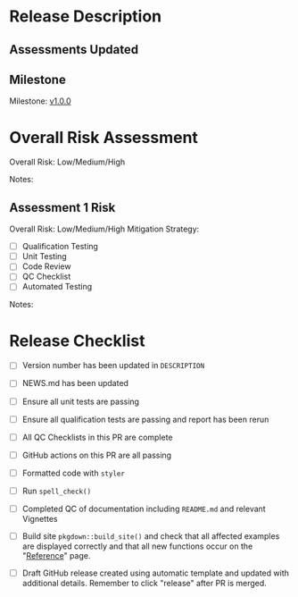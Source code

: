 # Release Description
<!--- Summarize what is being released.  -->

## Assessments Updated
<!--- List all new/updated assessments and provide a brief description of the updates --->
<!--- Add a section for "Other updates" if there are updates that are not related to a specific assessment --->

## Milestone
<!--- Link to the milestone for the release. ---> 
<!--- Make sure all relevant issues/PRs are included on the linked pages. --->
Milestone: [v1.0.0](https://github.com/Gilead-BioStats/gsm.kri/milestone/1)

# Overall Risk Assessment 
<!--- Complete the following Risk Assessment for this Release-->
<!--- Risk should generally be the highest risk among the `fix` PRs included in the release--->
Overall Risk: Low/Medium/High

Notes: 
<!--- provide a quick description of the overall risk assessment -->

## Assessment 1 Risk
<!--- Make a separate section accessing risk for each assessment and "other" update. -->
<!--- If selected, fill out the QC checklist in a comment on this PR. Add one comment per Assessment --->
Overall Risk: Low/Medium/High
Mitigation Strategy:
- [ ] Qualification Testing
- [ ] Unit Testing
- [ ] Code Review
- [ ] QC Checklist
- [ ] Automated Testing

Notes: 
<!--- provide a quick description of what was done and why the -->
<!--- risk level and mitigation strategies were chosen -->

# Release Checklist
<!--- Fill out the following Release checklist -->

- [ ] Version number has been updated in `DESCRIPTION`
- [ ] NEWS.md has been updated
- [ ] Ensure all unit tests are passing
- [ ] Ensure all qualification tests are passing and report has been rerun
- [ ] All QC Checklists in this PR are complete
- [ ] GitHub actions on this PR are all passing
- [ ] Formatted code with `styler`
- [ ] Run `spell_check()`
- [ ] Completed QC of documentation including `README.md` and relevant Vignettes
- [ ] Build site `pkgdown::build_site()` and check that all affected examples are displayed correctly and that all new functions occur on the "[Reference](https://gilead-biostats.github.io/gsm.kri/reference/index.html)" page. 
- [ ] Draft GitHub release created using automatic template and updated with additional details. Remember to click "release" after PR is merged.  

